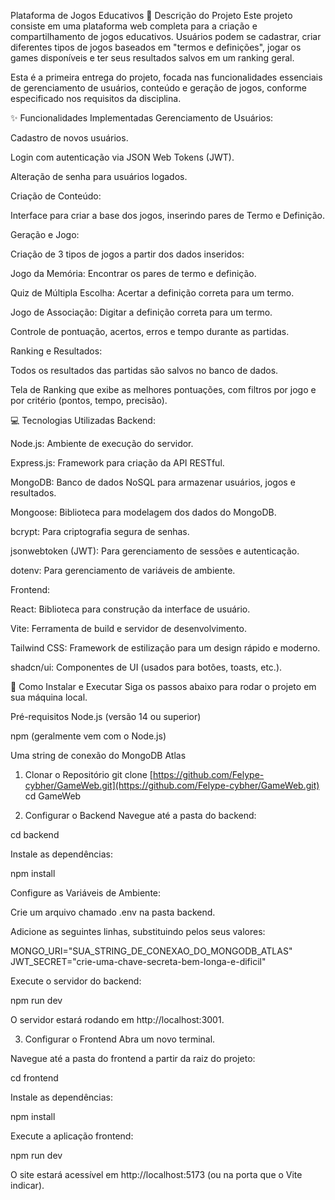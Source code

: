 Plataforma de Jogos Educativos
📖 Descrição do Projeto
Este projeto consiste em uma plataforma web completa para a criação e compartilhamento de jogos educativos. Usuários podem se cadastrar, criar diferentes tipos de jogos baseados em "termos e definições", jogar os games disponíveis e ter seus resultados salvos em um ranking geral.

Esta é a primeira entrega do projeto, focada nas funcionalidades essenciais de gerenciamento de usuários, conteúdo e geração de jogos, conforme especificado nos requisitos da disciplina.

✨ Funcionalidades Implementadas
Gerenciamento de Usuários:

Cadastro de novos usuários.

Login com autenticação via JSON Web Tokens (JWT).

Alteração de senha para usuários logados.

Criação de Conteúdo:

Interface para criar a base dos jogos, inserindo pares de Termo e Definição.

Geração e Jogo:

Criação de 3 tipos de jogos a partir dos dados inseridos:

Jogo da Memória: Encontrar os pares de termo e definição.

Quiz de Múltipla Escolha: Acertar a definição correta para um termo.

Jogo de Associação: Digitar a definição correta para um termo.

Controle de pontuação, acertos, erros e tempo durante as partidas.

Ranking e Resultados:

Todos os resultados das partidas são salvos no banco de dados.

Tela de Ranking que exibe as melhores pontuações, com filtros por jogo e por critério (pontos, tempo, precisão).

💻 Tecnologias Utilizadas
Backend:

Node.js: Ambiente de execução do servidor.

Express.js: Framework para criação da API RESTful.

MongoDB: Banco de dados NoSQL para armazenar usuários, jogos e resultados.

Mongoose: Biblioteca para modelagem dos dados do MongoDB.

bcrypt: Para criptografia segura de senhas.

jsonwebtoken (JWT): Para gerenciamento de sessões e autenticação.

dotenv: Para gerenciamento de variáveis de ambiente.

Frontend:

React: Biblioteca para construção da interface de usuário.

Vite: Ferramenta de build e servidor de desenvolvimento.

Tailwind CSS: Framework de estilização para um design rápido e moderno.

shadcn/ui: Componentes de UI (usados para botões, toasts, etc.).

🚀 Como Instalar e Executar
Siga os passos abaixo para rodar o projeto em sua máquina local.

Pré-requisitos
Node.js (versão 14 ou superior)

npm (geralmente vem com o Node.js)

Uma string de conexão do MongoDB Atlas

1. Clonar o Repositório
git clone [https://github.com/Felype-cybher/GameWeb.git](https://github.com/Felype-cybher/GameWeb.git)
cd GameWeb

2. Configurar o Backend
Navegue até a pasta do backend:

cd backend

Instale as dependências:

npm install

Configure as Variáveis de Ambiente:

Crie um arquivo chamado .env na pasta backend.

Adicione as seguintes linhas, substituindo pelos seus valores:

MONGO_URI="SUA_STRING_DE_CONEXAO_DO_MONGODB_ATLAS"
JWT_SECRET="crie-uma-chave-secreta-bem-longa-e-dificil"

Execute o servidor do backend:

npm run dev

O servidor estará rodando em http://localhost:3001.

3. Configurar o Frontend
Abra um novo terminal.

Navegue até a pasta do frontend a partir da raiz do projeto:

cd frontend

Instale as dependências:

npm install

Execute a aplicação frontend:

npm run dev

O site estará acessível em http://localhost:5173 (ou na porta que o Vite indicar).
